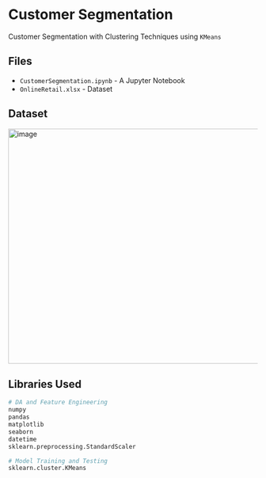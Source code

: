# Customer Segmentation

Customer Segmentation with Clustering Techniques using `KMeans`

## Files

- `CustomerSegmentation.ipynb` - A Jupyter Notebook
- `OnlineRetail.xlsx` - Dataset

## Dataset
<img width="607" height="475" alt="image" src="https://github.com/user-attachments/assets/e59b2a92-0cb3-4e87-818d-a8ebbabdb635" />


## Libraries Used


```python
# DA and Feature Engineering
numpy
pandas
matplotlib
seaborn
datetime
sklearn.preprocessing.StandardScaler

# Model Training and Testing
sklearn.cluster.KMeans
```
